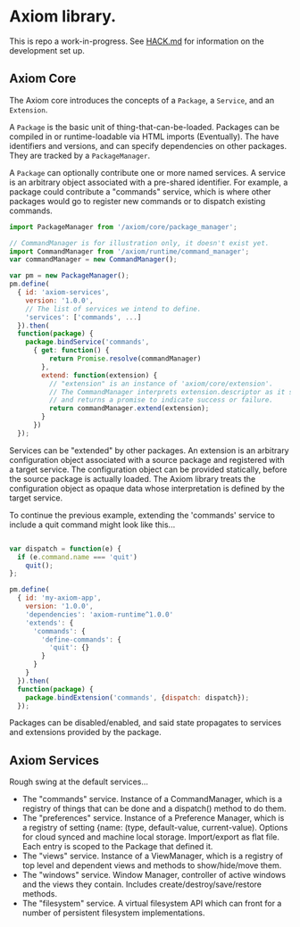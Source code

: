 # Axiom library.

This is repo a work-in-progress.  See [HACK.md](HACK.md) for information on the development set up.

## Axiom Core

The Axiom core introduces the concepts of a `Package`, a `Service`, and an `Extension`.

A `Package` is the basic unit of thing-that-can-be-loaded.  Packages can be compiled in or runtime-loadable via HTML imports (Eventually).  The have identifiers and versions, and can specify dependencies on other packages.  They are tracked by a `PackageManager`.

A `Package` can optionally contribute one or more named services.  A service is an arbitrary object associated with a pre-shared identifier.  For example, a package could contribute a "commands" service, which is where other packages would go to register new commands or to dispatch existing commands.

```js
import PackageManager from '/axiom/core/package_manager';

// CommandManager is for illustration only, it doesn't exist yet.
import CommandManager from '/axiom/runtime/command_manager';
var commandManager = new CommandManager();

var pm = new PackageManager();
pm.define(
  { id: 'axiom-services',
    version: '1.0.0',
    // The list of services we intend to define.
    'services': ['commands', ...]
  }).then(
  function(package) {
    package.bindService('commands',
      { get: function() {
          return Promise.resolve(commandManager)
        },
        extend: function(extension) {
          // "extension" is an instance of 'axiom/core/extension'.
          // The CommandManager interprets extension.descriptor as it sees fit
          // and returns a promise to indicate success or failure.
          return commandManager.extend(extension);
        }
      })
  });
```

Services can be "extended" by other packages.  An extension is an arbitrary configuration object associated with a source package and registered with a target service.  The configuration object can be provided statically, before the source package is actually loaded.  The Axiom library treats the configuration object as opaque data whose interpretation is defined by the target service. 

To continue the previous example, extending the 'commands' service to include a quit command might look like this...

```js

var dispatch = function(e) {
  if (e.command.name === 'quit')
    quit();
};

pm.define(
  { id: 'my-axiom-app',
    version: '1.0.0',
    'dependencies': 'axiom-runtime^1.0.0'
    'extends': {
      'commands': {
        'define-commands': {
          'quit': {}
        }
      }
    }
  }).then(
  function(package) {
    package.bindExtension('commands', {dispatch: dispatch});
  });
```

Packages can be disabled/enabled, and said state propagates to services and extensions provided by the package.

## Axiom Services

Rough swing at the default services...

* The "commands" service.  Instance of a CommandManager, which is a registry of things that can be done and a dispatch() method to do them.
* The "preferences" service.  Instance of a Preference Manager, which is a registry of setting {name: (type, default-value, current-value).  Options for cloud synced and machine local storage.  Import/export as flat file.  Each entry is scoped to the Package that defined it.
* The "views" service.  Instance of a ViewManager, which is a registry of top level and dependent views and methods to show/hide/move them.
* The "windows" service.  Window Manager, controller of active windows and the views they contain.  Includes create/destroy/save/restore methods.
* The "filesystem" service.  A virtual filesystem API which can front for a number of persistent filesystem implementations.
